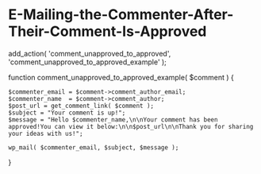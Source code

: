# E-Mailing-the-Commenter-After-Their-Comment-Is-Approved


add_action( 'comment_unapproved_to_approved', 'comment_unapproved_to_approved_example' );
  
function comment_unapproved_to_approved_example( $comment ) {
  
    $commenter_email = $comment->comment_author_email;
    $commenter_name  = $comment->comment_author;
    $post_url = get_comment_link( $comment );
    $subject = "Your comment is up!";
    $message = "Hello $commenter_name,\n\nYour comment has been approved!You can view it below:\n\n$post_url\n\nThank you for sharing your ideas with us!";
  
    wp_mail( $commenter_email, $subject, $message );
}
